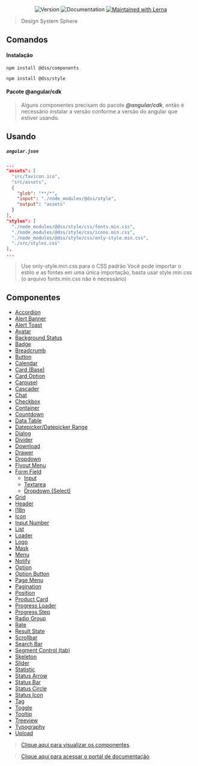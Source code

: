 <div align="center">
  <img alt="Version" src="https://img.shields.io/badge/version-2.0.0-blue.svg?cacheSeconds=2592000" />
  <img alt="Documentation" src="https://img.shields.io/badge/documentation-no-red.svg" />
  <a href="https://lerna.js.org/" target="_blank">
      <img alt="Maintained with Lerna" src="https://img.shields.io/badge/maintained%20with-lerna-orange.svg" />
  </a>
</div>

> Design System Sphere

## Comandos

#### Instalação

```shell
npm install @dss/components
```

```shell
npm install @dss/style
```

#### Pacote @angular/cdk

> Alguns componentes precisam do pacote **_@angular/cdk_**,
> então é necessário instalar a versão conforme a versão do angular que estiver usando.

## Usando

##### `angular.json`

```json
...
"assets": [
  "src/favicon.ico",
  "src/assets",
  {
    "glob": "**/*",
    "input": "./node_modules/@dss/style",
    "output": "assets"
  }
],
"styles": [
  "./node_modules/@dss/style/css/fonts.min.css",
  "./node_modules/@dss/style/css/icons.min.css",
  "./node_modules/@dss/style/css/only-style.min.css",
  "./src/styles.css"
],
...
```

> Use only-style.min.css para o CSS padrão
> Você pode importar o estilo e as fontes em uma única importação,
> basta usar style.min.css
> (o arquivo fonts.min.css não é necessário)

## Componentes

- [Accordion](./src/app/components/accordion/README.md)
- [Alert Banner](./src/app/components/alert-banner/README.md)
- [Alert Toast](./src/app/components/alert-toast/README.md)
- [Avatar](./src/app/components/avatar/README.md)
- [Background Status](./src/app/components/background-status/README.md)
- [Badge](./src/app/components/badge/README.md)
- [Breadcrumb](./src/app/components/breadcrumb/README.md)
- [Button](./src/app/components/button/README.md)
- [Calendar](./src/app/components/calendar/README.md)
- [Card (Base)](./src/app/components/card/README.md)
- [Card Option](./src/app/components/card-option/README.md)
- [Carousel](./src/app/components/carousel/README.md)
- [Cascader](./src/app/components/cascader/README.md)
- [Chat](./src/app/components/chat/README.md)
- [Checkbox](./src/app/components/checkbox/README.md)
- [Container](./src/app/components/container/README.md)
- [Countdown](./src/app/components/countdown/README.md)
- [Data Table](./src/app/components/data-table/README.md)
- [Datepicker/Datepicker Range](./src/app/components/datepicker/README.md)
- [Dialog](./src/app/components/dialog/README.md)
- [Divider](./src/app/components/divider/README.md)
- [Download](./src/app/components/download/README.md)
- [Drawer](./src/app/components/drawer/README.md)
- [Dropdown](./src/app/components/dropdown/README.md)
- [Flyout Menu](./src/app/components/flyout-menu/README.md)
- [Form Field](./src/app/components/form-field/README.md)
  - [Input](./src/app/components/form-field/README.md#input)
  - [Textarea](./src/app/components/form-field/README.md#textarea)
  - [Dropdown (Select)](./src/app/components/dropdown/README.md)
- [Grid](./src/app/components/grid/README.md)
- [Header](./src/app/components/header/README.md)
- [I18n](./src/app/components/i18n/README.md)
- [Icon](./src/app/components/icon/README.md)
- [Input Number](./src/app/components/input-number/README.md)
- [List](./src/app/components/list/README.md)
- [Loader](./src/app/components/loader/README.md)
- [Logo](./src/app/components/logo/README.md)
- [Mask](./src/app/components/mask/README.md)
- [Menu](./src/app/components/menu/README.md)
- [Notify](./src/app/components/notify/README.md)
- [Option](./src/app/components/option/README.md)
- [Option Button](./src/app/components/option-button/README.md)
- [Page Menu](./src/app/components/page-menu/README.md)
- [Pagination](./src/app/components/pagination/README.md)
- [Position](./src/app/components/position/README.md)
- [Product Card](./src/app/components/product-card/README.md)
- [Progress Loader](./src/app/components/progress-loader/README.md)
- [Progress Step](./src/app/components/progress-step/README.md)
- [Radio Group](./src/app/components/radio-group/README.md)
- [Rate](./src/app/components/rate/README.md)
- [Result State](./src/app/components/result-state/README.md)
- [Scrollbar](./src/app/components/scrollbar/README.md)
- [Search Bar](./src/app/components/search-bar/README.md)
- [Segment Control (tab)](./src/app/components/segment-control/README.md)
- [Skeleton](./src/app/components/skeleton/README.md)
- [Slider](./src/app/components/slider/README.md)
- [Statistic](./src/app/components/statistic/README.md)
- [Status Arrow](./src/app/components/status-arrow/README.md)
- [Status Bar](./src/app/components/status-bar/README.md)
- [Status Circle](./src/app/components/status-circle/README.md)
- [Status Icon](./src/app/components/status-icon/README.md)
- [Tag](./src/app/components/tag/README.md)
- [Toggle](./src/app/components/toggle/README.md)
- [Tooltip](./src/app/components/tooltip/README.md)
- [Treeview](./src/app/components/treeview/README.md)
- [Typography](./src/app/components/typography/README.md)
- [Upload](./src/app/components/upload/README.md)

> [Clique aqui para visualizar os componentes](https://design-system-sphere.web.app/).

> [Clique aqui para acessar o portal de documentação](https://github.com/Walmiruff/design-system-sphere-demo/blob/main/README.md).

